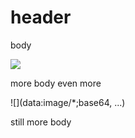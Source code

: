 ﻿# header
body

![](http://someimage.jpg)

more body
even more

  ![](data:image/*;base64,
...)

still more body